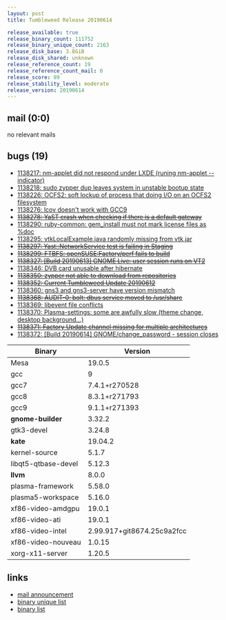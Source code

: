 ```yaml
---
layout: post
title: Tumbleweed Release 20190614

release_available: true
release_binary_count: 111752
release_binary_unique_count: 2163
release_disk_base: 3.8GiB
release_disk_shared: unknown
release_reference_count: 19
release_reference_count_mail: 0
release_score: 89
release_stability_level: moderate
release_version: 20190614
---
```


## mail (0:0)

no relevant mails

## bugs (19)

<!--more-->

- [1138217: nm-applet did not respond under LXDE (runing nm-applet --indicator)](https://bugzilla.opensuse.org/show_bug.cgi?id=1138217)
- [1138218: sudo zypper dup leaves system in unstable bootup state](https://bugzilla.opensuse.org/show_bug.cgi?id=1138218)
- [1138226: OCFS2: soft lockup of process that doing I/O on an OCFS2 filesystem](https://bugzilla.opensuse.org/show_bug.cgi?id=1138226)
- [1138276: lcov doesn't work with GCC9](https://bugzilla.opensuse.org/show_bug.cgi?id=1138276)
- ~~[1138278: YaST crash when checking if there is a default gateway](https://bugzilla.opensuse.org/show_bug.cgi?id=1138278)~~
- [1138290: ruby-common: gem_install must not mark license files as %doc](https://bugzilla.opensuse.org/show_bug.cgi?id=1138290)
- [1138295: vtkLocalExample.java randomly missing from vtk.jar](https://bugzilla.opensuse.org/show_bug.cgi?id=1138295)
- ~~[1138297: Yast::NetworkService test is failing in Staging](https://bugzilla.opensuse.org/show_bug.cgi?id=1138297)~~
- ~~[1138299: FTBFS: openSUSE:Factory/perf fails to build](https://bugzilla.opensuse.org/show_bug.cgi?id=1138299)~~
- ~~[1138327: \[Build 20190613\] GNOME Live: user session runs on VT2](https://bugzilla.opensuse.org/show_bug.cgi?id=1138327)~~
- [1138346: DVB card unusable after hibernate](https://bugzilla.opensuse.org/show_bug.cgi?id=1138346)
- ~~[1138350: zypper not able to download from repositories](https://bugzilla.opensuse.org/show_bug.cgi?id=1138350)~~
- ~~[1138352: Current Tumbleweed Update 20190612](https://bugzilla.opensuse.org/show_bug.cgi?id=1138352)~~
- [1138360: gns3 and gns3-server have version mismatch](https://bugzilla.opensuse.org/show_bug.cgi?id=1138360)
- ~~[1138368: AUDIT-0: bolt: dbus service moved to /usr/share](https://bugzilla.opensuse.org/show_bug.cgi?id=1138368)~~
- [1138369: libevent file conflicts](https://bugzilla.opensuse.org/show_bug.cgi?id=1138369)
- [1138370: Plasma-settings: some are awfully slow (theme change, desktop background...)](https://bugzilla.opensuse.org/show_bug.cgi?id=1138370)
- ~~[1138371: Factory Update channel missing for multiple architectures](https://bugzilla.opensuse.org/show_bug.cgi?id=1138371)~~
- [1138372: \[Build 20190614\] GNOME/change_password - session closes](https://bugzilla.opensuse.org/show_bug.cgi?id=1138372)

Binary | Version
--- | ---
Mesa | 19.0.5
gcc | 9
gcc7 | 7.4.1+r270528
gcc8 | 8.3.1+r271793
gcc9 | 9.1.1+r271393
**gnome-builder** | 3.32.2
gtk3-devel | 3.24.8
**kate** | 19.04.2
kernel-source | 5.1.7
libqt5-qtbase-devel | 5.12.3
**llvm** | 8.0.0
plasma-framework | 5.58.0
plasma5-workspace | 5.16.0
xf86-video-amdgpu | 19.0.1
xf86-video-ati | 19.0.1
xf86-video-intel | 2.99.917+git8674.25c9a2fcc
xf86-video-nouveau | 1.0.15
xorg-x11-server | 1.20.5

## links

- [mail announcement](https://lists.opensuse.org/opensuse-factory/2019-06/msg00226.html)
- [binary unique list](http://download.opensuse.org/history/20190614/rpm.unique.list)
- [binary list](http://download.opensuse.org/history/20190614/rpm.list)

